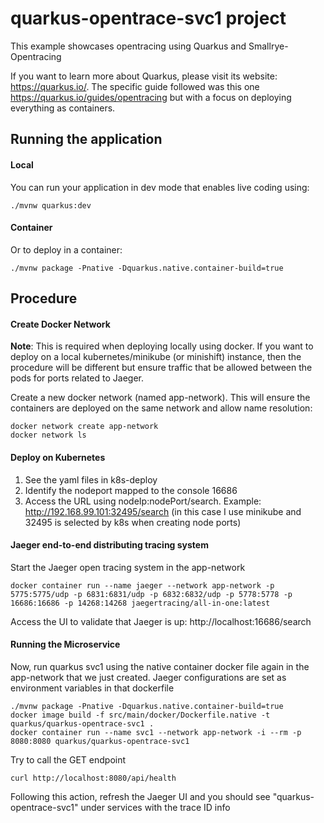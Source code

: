 # quarkus-opentrace-svc1 project

This example showcases opentracing using Quarkus and Smallrye-Opentracing

If you want to learn more about Quarkus, please visit its website: https://quarkus.io/. The specific guide followed was this one https://quarkus.io/guides/opentracing but with a focus on deploying everything as containers.

## Running the application

#### Local

You can run your application in dev mode that enables live coding using:
```
./mvnw quarkus:dev
```

#### Container

Or to deploy in a container:
```
./mvnw package -Pnative -Dquarkus.native.container-build=true
```

## Procedure

#### Create Docker Network

**Note**: This is required when deploying locally using docker. If you want to deploy on a local kubernetes/minikube (or minishift) instance, then the procedure will be different but ensure traffic that be allowed between the pods for ports related to Jaeger.

Create a new docker network (named app-network). This will ensure the containers are deployed on the same network and allow name resolution:
```
docker network create app-network
docker network ls
``` 

#### Deploy on Kubernetes

1. See the yaml files in k8s-deploy
2. Identify the nodeport mapped to the console 16686
3. Access the URL using nodeIp:nodePort/search. Example: http://192.168.99.101:32495/search (in this case I use minikube and 32495 is selected by k8s when creating node ports)

#### Jaeger end-to-end distributing tracing system

Start the Jaeger open tracing system in the app-network
```
docker container run --name jaeger --network app-network -p 5775:5775/udp -p 6831:6831/udp -p 6832:6832/udp -p 5778:5778 -p 16686:16686 -p 14268:14268 jaegertracing/all-in-one:latest
```

Access the UI to validate that Jaeger is up: http://localhost:16686/search

#### Running the Microservice

Now, run quarkus svc1 using the native container docker file again in the app-network that we just created. Jaeger configurations are set as environment variables in that dockerfile
```
./mvnw package -Pnative -Dquarkus.native.container-build=true
docker image build -f src/main/docker/Dockerfile.native -t quarkus/quarkus-opentrace-svc1 .
docker container run --name svc1 --network app-network -i --rm -p 8080:8080 quarkus/quarkus-opentrace-svc1
``` 

Try to call the GET endpoint
```
curl http://localhost:8080/api/health
```

Following this action, refresh the Jaeger UI and you should see "quarkus-opentrace-svc1" under services with the trace ID info
